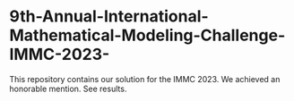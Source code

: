# 9th-Annual-International-Mathematical-Modeling-Challenge-IMMC-2023-
This repository contains our solution for the IMMC 2023. We achieved an honorable mention. See results.
